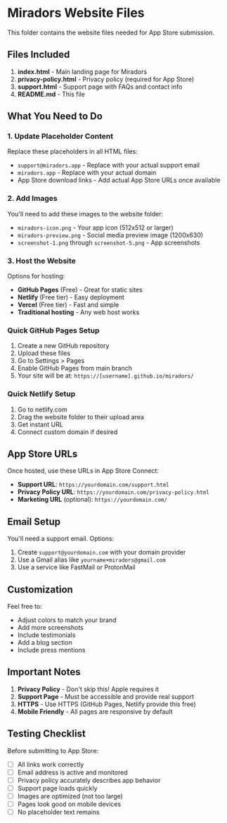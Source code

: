 # Miradors Website Files

This folder contains the website files needed for App Store submission.

## Files Included

1. **index.html** - Main landing page for Miradors
2. **privacy-policy.html** - Privacy policy (required for App Store)
3. **support.html** - Support page with FAQs and contact info
4. **README.md** - This file

## What You Need to Do

### 1. Update Placeholder Content

Replace these placeholders in all HTML files:
- `support@miradors.app` - Replace with your actual support email
- `miradors.app` - Replace with your actual domain
- App Store download links - Add actual App Store URLs once available

### 2. Add Images

You'll need to add these images to the website folder:
- `miradors-icon.png` - Your app icon (512x512 or larger)
- `miradors-preview.png` - Social media preview image (1200x630)
- `screenshot-1.png` through `screenshot-5.png` - App screenshots

### 3. Host the Website

Options for hosting:
- **GitHub Pages** (Free) - Great for static sites
- **Netlify** (Free tier) - Easy deployment
- **Vercel** (Free tier) - Fast and simple
- **Traditional hosting** - Any web host works

### Quick GitHub Pages Setup

1. Create a new GitHub repository
2. Upload these files
3. Go to Settings > Pages
4. Enable GitHub Pages from main branch
5. Your site will be at: `https://[username].github.io/miradors/`

### Quick Netlify Setup

1. Go to netlify.com
2. Drag the website folder to their upload area
3. Get instant URL
4. Connect custom domain if desired

## App Store URLs

Once hosted, use these URLs in App Store Connect:

- **Support URL**: `https://yourdomain.com/support.html`
- **Privacy Policy URL**: `https://yourdomain.com/privacy-policy.html`
- **Marketing URL** (optional): `https://yourdomain.com/`

## Email Setup

You'll need a support email. Options:
1. Create `support@yourdomain.com` with your domain provider
2. Use a Gmail alias like `yourname+miradors@gmail.com`
3. Use a service like FastMail or ProtonMail

## Customization

Feel free to:
- Adjust colors to match your brand
- Add more screenshots
- Include testimonials
- Add a blog section
- Include press mentions

## Important Notes

1. **Privacy Policy** - Don't skip this! Apple requires it
2. **Support Page** - Must be accessible and provide real support
3. **HTTPS** - Use HTTPS (GitHub Pages, Netlify provide this free)
4. **Mobile Friendly** - All pages are responsive by default

## Testing Checklist

Before submitting to App Store:
- [ ] All links work correctly
- [ ] Email address is active and monitored
- [ ] Privacy policy accurately describes app behavior
- [ ] Support page loads quickly
- [ ] Images are optimized (not too large)
- [ ] Pages look good on mobile devices
- [ ] No placeholder text remains